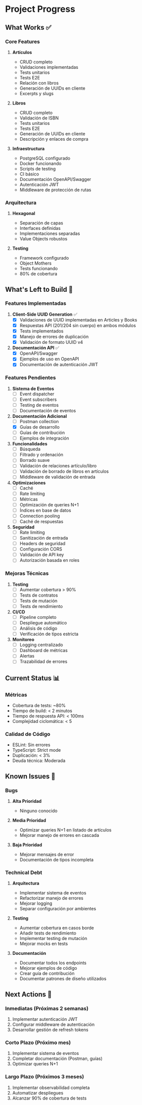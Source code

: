 # Project Progress

## What Works ✅

### Core Features
1. **Artículos**
   - CRUD completo
   - Validaciones implementadas
   - Tests unitarios
   - Tests E2E
   - Relación con libros
   - Generación de UUIDs en cliente
   - Excerpts y slugs

2. **Libros**
   - CRUD completo
   - Validación de ISBN
   - Tests unitarios
   - Tests E2E
   - Generación de UUIDs en cliente
   - Descripción y enlaces de compra

3. **Infraestructura**
   - PostgreSQL configurado
   - Docker funcionando
   - Scripts de testing
   - CI básico
   - Documentación OpenAPI/Swagger
   - Autenticación JWT
   - Middleware de protección de rutas

### Arquitectura
1. **Hexagonal**
   - Separación de capas
   - Interfaces definidas
   - Implementaciones separadas
   - Value Objects robustos

2. **Testing**
   - Framework configurado
   - Object Mothers
   - Tests funcionando
   - 80% de cobertura

## What's Left to Build 🚧

### Features Implementadas
1. **Client-Side UUID Generation** ✅
   - [x] Validaciones de UUID implementadas en Articles y Books
   - [x] Respuestas API (201/204 sin cuerpo) en ambos módulos
   - [x] Tests implementados
   - [x] Manejo de errores de duplicación
   - [x] Validación de formato UUID v4

2. **Documentación API** ✅
   - [x] OpenAPI/Swagger
   - [x] Ejemplos de uso en OpenAPI
   - [x] Documentación de autenticación JWT

### Features Pendientes
1. **Sistema de Eventos**
   - [ ] Event dispatcher
   - [ ] Event subscribers
   - [ ] Testing de eventos
   - [ ] Documentación de eventos

3. **Documentación Adicional**
    - [ ] Postman collection
    - [x] Guías de desarrollo
    - [ ] Guías de contribución
    - [ ] Ejemplos de integración

4. **Funcionalidades**
    - [ ] Búsqueda
    - [ ] Filtrado y ordenación
    - [ ] Borrado suave
    - [ ] Validación de relaciones artículo/libro
    - [ ] Validación de borrado de libros en artículos
    - [ ] Middleware de validación de entrada

5. **Optimizaciones**
    - [ ] Caché
    - [ ] Rate limiting
    - [ ] Métricas
    - [ ] Optimización de queries N+1
    - [ ] Índices en base de datos
    - [ ] Connection pooling
    - [ ] Caché de respuestas

6. **Seguridad**
    - [ ] Rate limiting
    - [ ] Sanitización de entrada
    - [ ] Headers de seguridad
    - [ ] Configuración CORS
    - [ ] Validación de API key
    - [ ] Autorización basada en roles

### Mejoras Técnicas
1. **Testing**
   - [ ] Aumentar cobertura > 90%
   - [ ] Tests de contratos
   - [ ] Tests de mutación
   - [ ] Tests de rendimiento

2. **CI/CD**
   - [ ] Pipeline completo
   - [ ] Despliegue automático
   - [ ] Análisis de código
   - [ ] Verificación de tipos estricta

3. **Monitoreo**
   - [ ] Logging centralizado
   - [ ] Dashboard de métricas
   - [ ] Alertas
   - [ ] Trazabilidad de errores

## Current Status 📊

### Métricas
- Cobertura de tests: ~80%
- Tiempo de build: < 2 minutos
- Tiempo de respuesta API: < 100ms
- Complejidad ciclomática: < 5

### Calidad de Código
- ESLint: Sin errores
- TypeScript: Strict mode
- Duplicación: < 3%
- Deuda técnica: Moderada

## Known Issues 🐛

### Bugs
1. **Alta Prioridad**
   - Ninguno conocido

2. **Media Prioridad**
   - Optimizar queries N+1 en listado de artículos
   - Mejorar manejo de errores en cascada

3. **Baja Prioridad**
   - Mejorar mensajes de error
   - Documentación de tipos incompleta

### Technical Debt
1. **Arquitectura**
   - Implementar sistema de eventos
   - Refactorizar manejo de errores
   - Mejorar logging
   - Separar configuración por ambientes

2. **Testing**
   - Aumentar cobertura en casos borde
   - Añadir tests de rendimiento
   - Implementar testing de mutación
   - Mejorar mocks en tests

3. **Documentación**
   - Documentar todos los endpoints
   - Mejorar ejemplos de código
   - Crear guía de contribución
   - Documentar patrones de diseño utilizados

## Next Actions 📝

### Inmediatas (Próximas 2 semanas)
1. Implementar autenticación JWT
2. Configurar middleware de autenticación
3. Desarrollar gestión de refresh tokens

### Corto Plazo (Próximo mes)
1. Implementar sistema de eventos
2. Completar documentación (Postman, guías)
3. Optimizar queries N+1

### Largo Plazo (Próximos 3 meses)
1. Implementar observabilidad completa
2. Automatizar despliegues
3. Alcanzar 90% de cobertura de tests
